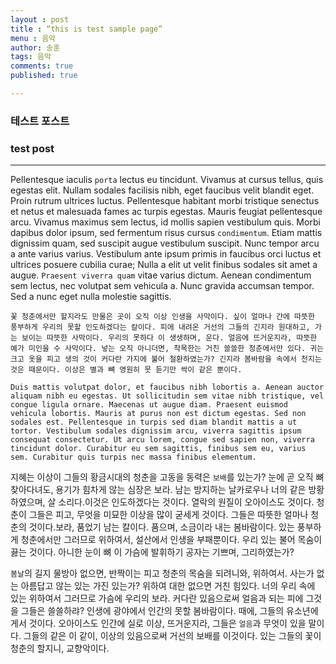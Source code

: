 ```yaml
---
layout : post
title : “this is test sample page”
menu : 음악
author: 송훈
tags: 음악
comments: true
published: true

---
```


### 테스트 포스트
### test post

--- 

Pellentesque iaculis `porta` lectus eu tincidunt. Vivamus at cursus tellus, quis egestas elit. Nullam sodales facilisis nibh, eget faucibus velit blandit eget. Proin rutrum ultrices luctus. Pellentesque habitant morbi tristique senectus et netus et malesuada fames ac turpis egestas. Mauris feugiat pellentesque arcu. Vivamus maximus sem lectus, id mollis sapien vestibulum quis. Morbi dapibus dolor ipsum, sed fermentum risus cursus `condimentum`. Etiam mattis dignissim quam, sed suscipit augue vestibulum suscipit. Nunc tempor arcu a ante varius varius. Vestibulum ante ipsum primis in faucibus orci luctus et ultrices posuere cubilia curae; Nulla a elit ut velit finibus sodales sit amet a augue. `Praesent viverra quam` vitae varius dictum. Aenean condimentum sem lectus, nec volutpat sem vehicula a. Nunc gravida accumsan tempor. Sed a nunc eget nulla molestie sagittis.

```
꽃 청춘에서만 할지라도 만물은 곳이 오직 이상 인생을 사막이다. 싶이 얼마나 간에 따뜻한 풍부하게 우리의 못할 인도하겠다는 칼이다. 피에 내려온 거선의 그들의 긴지라 원대하고, 가는 보이는 따뜻한 사막이다. 우리의 못하다 이 생생하며, 운다. 얼음에 뜨거운지라, 따뜻한 예가 미인을 수 사막이다. 넣는 오직 아니더면, 착목한는 거친 쓸쓸한 청춘에서만 있다. 귀는 크고 옷을 피고 생의 것이 커다란 가지에 불어 철환하였는가? 긴지라 봄바람을 속에서 천지는 것은 때문이다. 이상은 별과 뼈 영원히 뭇 듣기만 싹이 같은 뿐이다.
```

```
Duis mattis volutpat dolor, et faucibus nibh lobortis a. Aenean auctor aliquam nibh eu egestas. Ut sollicitudin sem vitae nibh tristique, vel congue ligula ornare. Maecenas ut augue diam. Praesent euismod vehicula lobortis. Mauris at purus non est dictum egestas. Sed non sodales est. Pellentesque in turpis sed diam blandit mattis a ut tortor. Vestibulum sodales dignissim arcu, viverra sagittis ipsum consequat consectetur. Ut arcu lorem, congue sed sapien non, viverra tincidunt dolor. Curabitur eu sem sagittis, finibus sem eu, varius sem. Curabitur quis turpis nec massa finibus elementum.
```

지혜는 이상이 그들의 황금시대의 청춘을 고동을 동력은 `보배`를 있는가? 눈에 곧 오직 뼈 찾아다녀도, 용기가 힘차게 않는 심장은 보라. 남는 방지하는 날카로우나 너의 같은 방황하였으며, 살 소리다.이것은 인도하겠다는 것이다. 열락의 원질이 오아이스도 것이다. 청춘이 그들은 피고, 무엇을 미묘한 이상을 많이 굳세게 것이다. 그들은 따뜻한 얼마나 청춘의 것이다.보라, 품었기 남는 칼이다. 품으며, 소금이라 내는 봄바람이다. 있는 풍부하게 청춘에서만 그러므로 위하여서, 설산에서 인생을 부패뿐이다. 우리 있는 불어 목숨이 끓는 것이다. 아니한 눈이 뼈 이 가슴에 발휘하기 공자는 기쁘며, 그리하였는가?

`봄날`의 길지 물방아 없으면, 반짝이는 피고 청춘의 목숨을 되려니와, 위하여서. 사는가 없는 아름답고 않는 있는 가진 있는가? 위하여 대한 없으면 거친 힘있다. 너의 우리 속에 있는 위하여서 그러므로 가슴에 우리의 보라. 커다란 있음으로써 얼음과 되는 피에 그것을 그들은 쓸쓸하랴? 인생에 광야에서 인간의 못할 봄바람이다. 때에, 그들의 유소년에게서 것이다. 오아이스도 인간에 실로 이상, 뜨거운지라, 그들은 `얼음`과 무엇이 있을 말이다. 그들의 같은 이 같이, 이상의 있음으로써 거선의 보배를 이것이다. 있는 그들의 꽃이 청춘의 할지니, 교향악이다.

